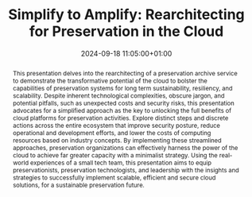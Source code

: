 ---
abstract: This presentation delves into the rearchitecting of a preservation archive
  service to demonstrate the transformative potential of the cloud to bolster the
  capabilities of preservation systems for long term sustainability, resiliency, and
  scalability. Despite inherent technological complexities, obscure jargon, and potential
  pitfalls, such as unexpected costs and security risks, this presentation advocates
  for a simplified approach as the key to unlocking the full benefits of cloud platforms
  for preservation activities. Explore distinct steps and discrete actions across
  the entire ecosystem that improve security posture, reduce operational and development
  efforts, and lower the costs of computing resources based on industry concepts.
  By implementing these streamlined approaches, preservation organizations can effectively
  harness the power of the cloud to achieve far greater capacity with a minimalist
  strategy. Using the real-world experiences of a small tech team, this presentation
  aims to equip preservationists, preservation technologists, and leadership with
  the insights and strategies to successfully implement scalable, efficient and secure
  cloud solutions, for a sustainable preservation future.
creators:
- Allison Ruffner
date: 2024-09-18 11:05:00+01:00
document_url: https://doi.org/10.5281/zenodo.13226918
grand_parent: iPRES
institutions: []
keywords:
- information technology for dp
- scaling up
landing_page_url: https://zenodo.org/records/13226918
language: eng
layout: publication
license: Creative Commons Attribution Share-Alike 4.0 (CC-BY-SA-4.0)
notes_url: https://docs.google.com/document/d/1FD-lIrViKGWNpBR8inlhbkoudzx4OqY7IM5C7anGIn0/edit#heading=h.aar4tupij1po
parent: iPRES 2024
publication_type: lightning talk
size: null
slides_url: https://zenodo.org/records/13226918
source_name: iPRES
stream_url: https://www.archief.vlaanderen.be/archief/records/dossiers/5acb210228ce4315ae650812d056a482329eb83ed2dc42398a51505dc153be81/documents/3c201d717da7420295f0ae90d0b0b1e9787aeff96d2548fb8552074190b13848
title: 'Simplify to Amplify: Rearchitecting for Preservation in the Cloud'
year: 2024
---